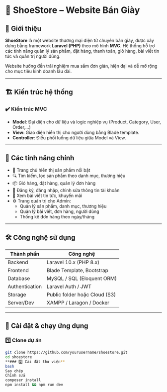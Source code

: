 # 👟 ShoeStore – Website Bán Giày

## 📌 Giới thiệu

**ShoeStore** là một website thương mại điện tử chuyên bán giày, được xây dựng bằng framework **Laravel (PHP)** theo mô hình **MVC**. Hệ thống hỗ trợ các tính năng quản lý sản phẩm, đặt hàng, thanh toán, giỏ hàng, bài viết tin tức và quản trị người dùng.

Website hướng đến trải nghiệm mua sắm đơn giản, hiện đại và dễ mở rộng cho mục tiêu kinh doanh lâu dài.

---

## 🏗 Kiến trúc hệ thống

### ✔️ Kiến trúc MVC

- **Model**: Đại diện cho dữ liệu và logic nghiệp vụ (Product, Category, User, Order,...)
- **View**: Giao diện hiển thị cho người dùng bằng Blade template.
- **Controller**: Điều phối luồng dữ liệu giữa Model và View.

---

## 🧩 Các tính năng chính

- 🛒 Trang chủ hiển thị sản phẩm nổi bật
- 🔍 Tìm kiếm, lọc sản phẩm theo danh mục, thương hiệu
- 📦 Giỏ hàng, đặt hàng, quản lý đơn hàng
- 👤 Đăng ký, đăng nhập, chỉnh sửa thông tin tài khoản
- 📰 Xem bài viết tin tức, khuyến mãi
- ⚙️ Trang quản trị cho Admin:
  - Quản lý sản phẩm, danh mục, thương hiệu
  - Quản lý bài viết, đơn hàng, người dùng
  - Thống kê đơn hàng theo ngày/tháng

---

## 🛠 Công nghệ sử dụng

| Thành phần       | Công nghệ                  |
|------------------|-----------------------------|
| Backend          | Laravel 10.x (PHP 8.x)      |
| Frontend         | Blade Template, Bootstrap   |
| Database         | MySQL / SQL (Eloquent ORM)  |
| Authentication   | Laravel Auth / JWT          |
| Storage          | Public folder hoặc Cloud (S3) |
| Server/Dev       | XAMPP / Laragon / Docker    |

---

## 🔧 Cài đặt & chạy ứng dụng

### 1️⃣ Clone dự án
```bash
git clone https://github.com/yourusername/shoestore.git
cd shoestore
**### 2️⃣ Cài đặt thư viện**
bash
Sao chép
Chỉnh sửa
composer install
npm install && npm run dev
